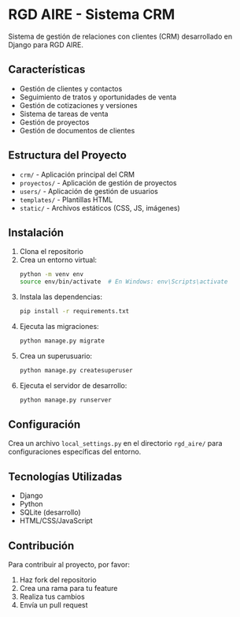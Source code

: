 # RGD AIRE - Sistema CRM

Sistema de gestión de relaciones con clientes (CRM) desarrollado en Django para RGD AIRE.

## Características

- Gestión de clientes y contactos
- Seguimiento de tratos y oportunidades de venta
- Gestión de cotizaciones y versiones
- Sistema de tareas de venta
- Gestión de proyectos
- Gestión de documentos de clientes

## Estructura del Proyecto

- `crm/` - Aplicación principal del CRM
- `proyectos/` - Aplicación de gestión de proyectos
- `users/` - Aplicación de gestión de usuarios
- `templates/` - Plantillas HTML
- `static/` - Archivos estáticos (CSS, JS, imágenes)

## Instalación

1. Clona el repositorio
2. Crea un entorno virtual:
   ```bash
   python -m venv env
   source env/bin/activate  # En Windows: env\Scripts\activate
   ```
3. Instala las dependencias:
   ```bash
   pip install -r requirements.txt
   ```
4. Ejecuta las migraciones:
   ```bash
   python manage.py migrate
   ```
5. Crea un superusuario:
   ```bash
   python manage.py createsuperuser
   ```
6. Ejecuta el servidor de desarrollo:
   ```bash
   python manage.py runserver
   ```

## Configuración

Crea un archivo `local_settings.py` en el directorio `rgd_aire/` para configuraciones específicas del entorno.

## Tecnologías Utilizadas

- Django
- Python
- SQLite (desarrollo)
- HTML/CSS/JavaScript

## Contribución

Para contribuir al proyecto, por favor:
1. Haz fork del repositorio
2. Crea una rama para tu feature
3. Realiza tus cambios
4. Envía un pull request